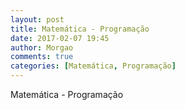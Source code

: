 ```yaml
---
layout: post
title: Matemática - Programação
date: 2017-02-07 19:45
author: Morgao
comments: true
categories: [Matemática, Programação]
---
```


Matemática - Programação